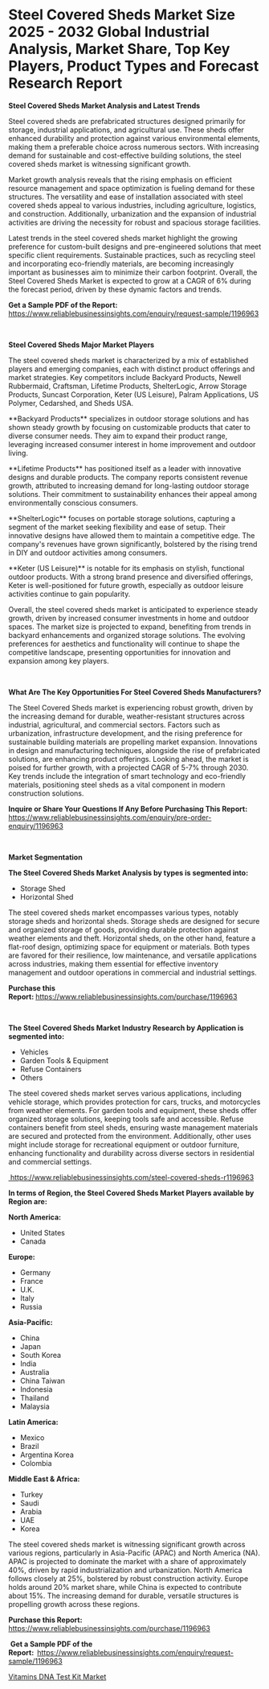 <p><h1>Steel Covered Sheds Market Size 2025 - 2032 Global Industrial Analysis, Market Share, Top Key Players, Product Types and Forecast Research Report</h1></p><p><strong>Steel Covered Sheds Market Analysis and Latest Trends</strong></p>
<p><p>Steel covered sheds are prefabricated structures designed primarily for storage, industrial applications, and agricultural use. These sheds offer enhanced durability and protection against various environmental elements, making them a preferable choice across numerous sectors. With increasing demand for sustainable and cost-effective building solutions, the steel covered sheds market is witnessing significant growth.</p><p>Market growth analysis reveals that the rising emphasis on efficient resource management and space optimization is fueling demand for these structures. The versatility and ease of installation associated with steel covered sheds appeal to various industries, including agriculture, logistics, and construction. Additionally, urbanization and the expansion of industrial activities are driving the necessity for robust and spacious storage facilities.</p><p>Latest trends in the steel covered sheds market highlight the growing preference for custom-built designs and pre-engineered solutions that meet specific client requirements. Sustainable practices, such as recycling steel and incorporating eco-friendly materials, are becoming increasingly important as businesses aim to minimize their carbon footprint. Overall, the Steel Covered Sheds Market is expected to grow at a CAGR of 6% during the forecast period, driven by these dynamic factors and trends.</p></p>
<p><strong>Get a Sample PDF of the Report:&nbsp;</strong> <a href="https://www.reliablebusinessinsights.com/enquiry/request-sample/1196963?utm_campaign=2275&utm_medium=2&utm_source=Github&utm_content=ia&utm_term=09022025&utm_id=steel-covered-sheds">https://www.reliablebusinessinsights.com/enquiry/request-sample/1196963</a></p>
<p>&nbsp;</p>
<p><strong>Steel Covered Sheds Major Market Players</strong></p>
<p><p>The steel covered sheds market is characterized by a mix of established players and emerging companies, each with distinct product offerings and market strategies. Key competitors include Backyard Products, Newell Rubbermaid, Craftsman, Lifetime Products, ShelterLogic, Arrow Storage Products, Suncast Corporation, Keter (US Leisure), Palram Applications, US Polymer, Cedarshed, and Sheds USA.</p><p>**Backyard Products** specializes in outdoor storage solutions and has shown steady growth by focusing on customizable products that cater to diverse consumer needs. They aim to expand their product range, leveraging increased consumer interest in home improvement and outdoor living.</p><p>**Lifetime Products** has positioned itself as a leader with innovative designs and durable products. The company reports consistent revenue growth, attributed to increasing demand for long-lasting outdoor storage solutions. Their commitment to sustainability enhances their appeal among environmentally conscious consumers.</p><p>**ShelterLogic** focuses on portable storage solutions, capturing a segment of the market seeking flexibility and ease of setup. Their innovative designs have allowed them to maintain a competitive edge. The company's revenues have grown significantly, bolstered by the rising trend in DIY and outdoor activities among consumers.</p><p>**Keter (US Leisure)** is notable for its emphasis on stylish, functional outdoor products. With a strong brand presence and diversified offerings, Keter is well-positioned for future growth, especially as outdoor leisure activities continue to gain popularity.</p><p>Overall, the steel covered sheds market is anticipated to experience steady growth, driven by increased consumer investments in home and outdoor spaces. The market size is projected to expand, benefiting from trends in backyard enhancements and organized storage solutions. The evolving preferences for aesthetics and functionality will continue to shape the competitive landscape, presenting opportunities for innovation and expansion among key players.</p></p>
<p>&nbsp;</p>
<p><strong>What Are The Key Opportunities For Steel Covered Sheds Manufacturers?</strong></p>
<p><p>The Steel Covered Sheds market is experiencing robust growth, driven by the increasing demand for durable, weather-resistant structures across industrial, agricultural, and commercial sectors. Factors such as urbanization, infrastructure development, and the rising preference for sustainable building materials are propelling market expansion. Innovations in design and manufacturing techniques, alongside the rise of prefabricated solutions, are enhancing product offerings. Looking ahead, the market is poised for further growth, with a projected CAGR of 5-7% through 2030. Key trends include the integration of smart technology and eco-friendly materials, positioning steel sheds as a vital component in modern construction solutions.</p></p>
<p><strong>Inquire or Share Your Questions If Any Before Purchasing This Report:</strong> <a href="https://www.reliablebusinessinsights.com/enquiry/pre-order-enquiry/1196963?utm_campaign=2275&utm_medium=2&utm_source=Github&utm_content=ia&utm_term=09022025&utm_id=steel-covered-sheds">https://www.reliablebusinessinsights.com/enquiry/pre-order-enquiry/1196963</a></p>
<p>&nbsp;</p>
<p><strong>Market Segmentation</strong></p>
<p><strong>The Steel Covered Sheds Market Analysis by types is segmented into:</strong></p>
<p><ul><li>Storage Shed</li><li>Horizontal Shed</li></ul></p>
<p><p>The steel covered sheds market encompasses various types, notably storage sheds and horizontal sheds. Storage sheds are designed for secure and organized storage of goods, providing durable protection against weather elements and theft. Horizontal sheds, on the other hand, feature a flat-roof design, optimizing space for equipment or materials. Both types are favored for their resilience, low maintenance, and versatile applications across industries, making them essential for effective inventory management and outdoor operations in commercial and industrial settings.</p></p>
<p><strong>Purchase this Report:&nbsp;</strong><a href="https://www.reliablebusinessinsights.com/purchase/1196963?utm_campaign=2275&utm_medium=2&utm_source=Github&utm_content=ia&utm_term=09022025&utm_id=steel-covered-sheds">https://www.reliablebusinessinsights.com/purchase/1196963</a></p>
<p>&nbsp;</p>
<p><strong>The Steel Covered Sheds Market Industry Research by Application is segmented into:</strong></p>
<p><ul><li>Vehicles</li><li>Garden Tools & Equipment</li><li>Refuse Containers</li><li>Others</li></ul></p>
<p><p>The steel covered sheds market serves various applications, including vehicle storage, which provides protection for cars, trucks, and motorcycles from weather elements. For garden tools and equipment, these sheds offer organized storage solutions, keeping tools safe and accessible. Refuse containers benefit from steel sheds, ensuring waste management materials are secured and protected from the environment. Additionally, other uses might include storage for recreational equipment or outdoor furniture, enhancing functionality and durability across diverse sectors in residential and commercial settings.</p></p>
<p><a href="https://www.reliablebusinessinsights.com/steel-covered-sheds-r1196963?utm_campaign=2275&utm_medium=2&utm_source=Github&utm_content=ia&utm_term=09022025&utm_id=steel-covered-sheds">&nbsp;https://www.reliablebusinessinsights.com/steel-covered-sheds-r1196963</a></p>
<p><strong>In terms of Region, the Steel Covered Sheds Market Players available by Region are:</strong></p>
<p>
    <p> <strong> North America: </strong>
        <ul>
            <li>United States</li>
            <li>Canada</li>
        </ul>
        </p> 
    <p> <strong> Europe: </strong>
        <ul>
            <li>Germany</li>
            <li>France</li>
            <li>U.K.</li>
            <li>Italy</li>
            <li>Russia</li>
        </ul>
        </p> 
    <p> <strong> Asia-Pacific: </strong>
        <ul>
            <li>China</li>
            <li>Japan</li>
            <li>South Korea</li>
            <li>India</li>
            <li>Australia</li>
            <li>China Taiwan</li>
            <li>Indonesia</li>
            <li>Thailand</li>
            <li>Malaysia</li>
        </ul>
        </p> 
    <p> <strong> Latin America: </strong>
        <ul>
            <li>Mexico</li>
            <li>Brazil</li>
            <li>Argentina Korea</li>
            <li>Colombia</li>
        </ul>
        </p> 
    <p> <strong> Middle East & Africa: </strong>
        <ul>
            <li>Turkey</li>
            <li>Saudi</li>
            <li>Arabia</li>
            <li>UAE</li>
            <li>Korea</li>
        </ul>
    </p>
    </p>
<p><p>The steel covered sheds market is witnessing significant growth across various regions, particularly in Asia-Pacific (APAC) and North America (NA). APAC is projected to dominate the market with a share of approximately 40%, driven by rapid industrialization and urbanization. North America follows closely at 25%, bolstered by robust construction activity. Europe holds around 20% market share, while China is expected to contribute about 15%. The increasing demand for durable, versatile structures is propelling growth across these regions.</p></p>
<p><strong>Purchase this Report: </strong><a href="https://www.reliablebusinessinsights.com/purchase/1196963?utm_campaign=2275&utm_medium=2&utm_source=Github&utm_content=ia&utm_term=09022025&utm_id=steel-covered-sheds">https://www.reliablebusinessinsights.com/purchase/1196963</a></p>
<p>&nbsp;<strong>Get a Sample PDF of the Report:&nbsp;&nbsp;</strong><a href="https://www.reliablebusinessinsights.com/enquiry/request-sample/1196963?utm_campaign=2275&utm_medium=2&utm_source=Github&utm_content=ia&utm_term=09022025&utm_id=steel-covered-sheds">https://www.reliablebusinessinsights.com/enquiry/request-sample/1196963</a></p>
<p><strong></strong></p>
<p><p><a href="https://github.com/maclarensidney/Market-Research-Report-List-1/blob/main/vitamins-dna-test-kit-market.md?utm_campaign=2275&utm_medium=2&utm_source=Github&utm_content=ia&utm_term=09022025&utm_id=steel-covered-sheds">Vitamins DNA Test Kit Market</a></p></p>
